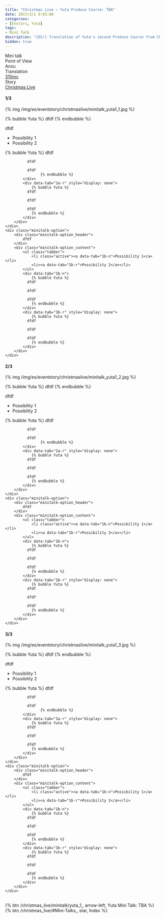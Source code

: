 ```yaml
---
title: "Christmas Live – Yuta Produce Course: TBA"
date: 2017/3/1 9:03:00
categories:
- [Enstars, Yuta]
tags:
- Mini Talk
description: "[ES!] Translation of Yuta's second Produce Course from Christmas Live. From Anzu's POV."
hidden: true
---
```

<div class="three-wrapper" style="--storyColor:#965e7d;--storyColor-rgb:150,94,125;--storyColor-h:326.8;--storyColor-s: 23%;--storyColor-l:47.8%;">
    <div class="info-area">
        <div class="info">
            <div class="info-item characters">
                <div class="label">
                    Mini talk
                </div>
                <div class="value">
								<a href="/categories/Enstars/Yuta" character="Yuta"></a>
                </div>
            </div>
            <div class="info-item one">
                <div class="label">
                    Point of View
                </div>
                <div class="value">
                    Anzu
                </div>
            </div>
            <div class="info-item two">
                <div class="label">
                    Translation
                </div>
                <div class="value">
                    <a href="/about">310mc</a>
                </div>
            </div>
            <div class="info-item three">
                <div class="label">
                   Story
                </div>
                <div class="value">
                    <a href="/christmas_live">Christmas Live</a>
                </div>
            </div>
        </div>
    </div>
</div>

<!-- more -->

#### <div mt="rare"></div> 1/3

{% img /img/es/eventstory/christmaslive/minitalk_yuta1_1.jpg %}

{% bubble Yuta %}
dfdf
{% endbubble %}

<div class="minitalk" character="Anzu">
    <div class="minitalk-option">
        <div class="minitalk-option_header">
            dfdf
        </div>
        <div class="minitalk-option_content">
			<ul class="tabber">
				<li class="active"><a data-tab="1a-n">Possibility 1</a></li>
				<li><a data-tab="1a-r">Possibility 2</a></li>
			</ul>
			<div data-tab="1a-n">
            	{% bubble Yuta %}
              dfdf

              dfdf

              dfdf
					{% endbubble %}
			</div>
			<div data-tab="1a-r" style="display: none">
            	{% bubble Yuta %}
              dfdf

              dfdf

              dfdf
				{% endbubble %}
			</div>
        </div>
    </div>
	<div class="minitalk-option">
        <div class="minitalk-option_header">
            dfdf
        </div>
        <div class="minitalk-option_content">
			<ul class="tabber">
				<li class="active"><a data-tab="1b-n">Possibility 1</a></li>
				<li><a data-tab="1b-r">Possibility 2</a></li>
			</ul>
			<div data-tab="1b-n">
            	{% bubble Yuta %}
              dfdf

              dfdf

              dfdf
				{% endbubble %}
			</div>
			<div data-tab="1b-r" style="display: none">
            	{% bubble Yuta %}
              dfdf

              dfdf

              dfdf
				{% endbubble %}
			</div>
        </div>
    </div>
</div>

#### <div mt="rare"></div> 2/3

{% img /img/es/eventstory/christmaslive/minitalk_yuta1_2.jpg %}

{% bubble Yuta %}
dfdf
{% endbubble %}

<div class="minitalk" character="Anzu">
    <div class="minitalk-option">
        <div class="minitalk-option_header">
            dfdf
        </div>
        <div class="minitalk-option_content">
			<ul class="tabber">
				<li class="active"><a data-tab="1a-n">Possibility 1</a></li>
				<li><a data-tab="1a-r">Possibility 2</a></li>
			</ul>
			<div data-tab="1a-n">
            	{% bubble Yuta %}
              dfdf

              dfdf

              dfdf
					{% endbubble %}
			</div>
			<div data-tab="1a-r" style="display: none">
            	{% bubble Yuta %}
              dfdf

              dfdf

              dfdf
				{% endbubble %}
			</div>
        </div>
    </div>
	<div class="minitalk-option">
        <div class="minitalk-option_header">
            dfdf
        </div>
        <div class="minitalk-option_content">
			<ul class="tabber">
				<li class="active"><a data-tab="1b-n">Possibility 1</a></li>
				<li><a data-tab="1b-r">Possibility 2</a></li>
			</ul>
			<div data-tab="1b-n">
            	{% bubble Yuta %}
              dfdf

              dfdf

              dfdf
				{% endbubble %}
			</div>
			<div data-tab="1b-r" style="display: none">
            	{% bubble Yuta %}
              dfdf

              dfdf

              dfdf
				{% endbubble %}
			</div>
        </div>
    </div>
</div>

#### <div mt="rare"></div> 3/3

{% img /img/es/eventstory/christmaslive/minitalk_yuta1_3.jpg %}

{% bubble Yuta %}
dfdf
{% endbubble %}

<div class="minitalk" character="Anzu">
    <div class="minitalk-option">
        <div class="minitalk-option_header">
            dfdf
        </div>
        <div class="minitalk-option_content">
			<ul class="tabber">
				<li class="active"><a data-tab="1a-n">Possibility 1</a></li>
				<li><a data-tab="1a-r">Possibility 2</a></li>
			</ul>
			<div data-tab="1a-n">
            	{% bubble Yuta %}
              dfdf

              dfdf

              dfdf
					{% endbubble %}
			</div>
			<div data-tab="1a-r" style="display: none">
            	{% bubble Yuta %}
              dfdf

              dfdf

              dfdf
				{% endbubble %}
			</div>
        </div>
    </div>
	<div class="minitalk-option">
        <div class="minitalk-option_header">
            dfdf
        </div>
        <div class="minitalk-option_content">
			<ul class="tabber">
				<li class="active"><a data-tab="1b-n">Possibility 1</a></li>
				<li><a data-tab="1b-r">Possibility 2</a></li>
			</ul>
			<div data-tab="1b-n">
            	{% bubble Yuta %}
              dfdf

              dfdf

              dfdf
				{% endbubble %}
			</div>
			<div data-tab="1b-r" style="display: none">
            	{% bubble Yuta %}
              dfdf

              dfdf

              dfdf
				{% endbubble %}
			</div>
        </div>
    </div>
</div>
<br>
<div toc>{% btn /christmas_live/minitalk/yuta_1,, arrow-left, Yuta Mini Talk: TBA %}{% btn /christmas_live/#Mini-Talks,, star, Index %}</div>
